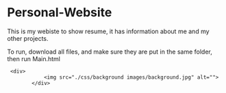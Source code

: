 # Personal-Website
This is my webiste to show resume, it has information about me and my other projects.

To run, download all files, and make sure they are put in the same folder, then run Main.html

```
 <div>
            <img src="./css/background images/background.jpg" alt="">
        </div>

```
